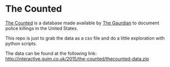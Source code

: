 # The Counted

[The Counted](http://www.theguardian.com/us-news/ng-interactive/2015/jun/01/the-counted-police-killings-us-database) is a database made available by [The Gaurdian](http://www.theguardian.com) to document police killings in the United States.

This repo is just to grab the data as a csv file and do a little exploration with python scripts.

The data can be found at the following link: http://interactive.guim.co.uk/2015/the-counted/thecounted-data.zip
